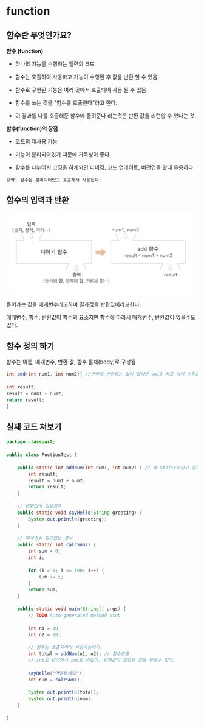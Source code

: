 # function
## 함수란 무엇인가요?
**함수 (function)**

- 하나의 기능을 수행하는 일련의 코드

- 함수는 호출하여 사용하고 기능이 수행된 후 값을 반환 할 수 있음

- 함수로 구현된 기능은 여러 곳에서 호출되어 사용 될 수 있음

- 함수를 쓰는 것을 "함수를 호출한다"라고 한다.

- 이 결과를 나를 호출해준 함수에 돌려준다 라는것은 반환 값을 리턴할 수 있다는 것.

**함수(function)의 장점**

- 코드의 재사용 가능

- 기능이 분리되어있기 때문에 가독성이 좋다.

- 함수를 나누어서 코딩을 하게되면 디버깅, 코드 업데이트, 버전업을 할때 유용하다.

```
요약: 함수는 분리되어있고 호출해서 사용한다.
```

## 함수의 입력과 반환

![Alt text](https://github.com/goheeji/TIL/blob/master/JAVA/function.png)

들어가는 값을 매개변수라고하며 결과값을 반환값이라고한다. 

매개변수, 함수, 반환값이 함수의 요소지만 함수에 따라서 매개변수, 반환값이 없을수도 있다.

## 함수 정의 하기
함수는 이름, 매개변수, 반환 값, 함수 몸체(body)로 구성됨

```java
int add(int num1, int num2){ //만약에 반환되는 값이 없다면 void 라고 하기 반환값의 타입, 함수이름, 매개변수

int result;
result = num1 + num2;
return result;
}
```


## 실제 코드 쳐보기

```java
package classpart;

public class FuctionTest {

	public static int addNum(int num1, int num2) { // 왜 static이라고 정의했는지는 나중에 설명 여기서는 함수의 기능에 대해서만 얘기한다.
		int result;
		result = num1 + num2;
		return result;
	}

	// 반환값이 없을경우
	public static void sayHello(String greeting) {
		System.out.println(greeting);
	}

	// 매개변수 필요없는 경우
	public static int calcSum() {
		int sum = 0;
		int i;

		for (i = 0; i <= 100; i++) {
			sum += i;
		}
		return sum;
	}

	public static void main(String[] args) {
		// TODO Auto-generated method stub

		int n1 = 10;
		int n2 = 20;

		// 함수는 호출되어야 사용가능하다.
		int total = addNum(n1, n2); // 함수호출
		// int로 넘어와서 int로 받았다. 반환값이 없으면 값을 받을수 없다.
		
		sayHello("안녕하세요");
		int num = calcSum();

		System.out.println(total);
		System.out.println(num);
	}

}

```

